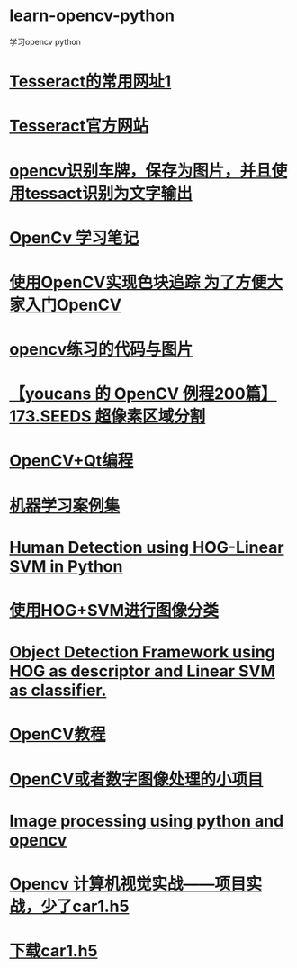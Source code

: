 # learn-opencv-python
学习opencv python
# <a href="https://digi.bib.uni-mannheim.de/tesseract/">Tesseract的常用网址1</a>
# <a href="https://github.com/tesseract-ocr/tesseract">Tesseract官方网站</a>
# <a href="https://github.com/AjayAndData/Licence-plate-detection-and-recognition---using-openCV-only">opencv识别车牌，保存为图片，并且使用tessact识别为文字输出</a>
# <a href="https://github.com/rendong3/OpenCV-Notes">OpenCv 学习笔记</a>
# <a href="https://github.com/1zlab/1ZLAB_Color_Block_Finder">使用OpenCV实现色块追踪 为了方便大家入门OpenCV</a>
# <a href="https://github.com/LeBron-Jian/ComputerVisionPractice">opencv练习的代码与图片</a>
# <a href="https://blog.csdn.net/youcans/article/details/124576698">【youcans 的 OpenCV 例程200篇】173.SEEDS 超像素区域分割</a>
# <a href="https://github.com/wuxh123/my_opencv_examples">OpenCV+Qt编程</a>
# <a href="https://github.com/bashendixie/ml_toolset">机器学习案例集</a>
# <a href="https://github.com/BUPTLdy/human-detector">Human Detection using HOG-Linear SVM in Python</a>
# <a href="https://github.com/CHNicelee/HOG_SVM">使用HOG+SVM进行图像分类</a>
# <a href="https://github.com/bikz05/object-detector">Object Detection Framework using HOG as descriptor and Linear SVM as classifier.</a>
# <a href="https://github.com/makelove/OpenCV-Python-Tutorial">OpenCV教程</a>
# <a href="https://github.com/zhongqiangwu960812/OpenCVLearning">OpenCV或者数字图像处理的小项目</a>
# <a href="https://github.com/shekkizh/ImageProcessingProjects">Image processing using python and opencv</a>
# <a href="https://github.com/tinyzqh/Opencv-Computer-Vision-Practice-Python-">Opencv 计算机视觉实战——项目实战，少了car1.h5</a>
# <a href="https://github.com/ishanExtreme/RealTimeParkingSystem/blob/master/car1.7z">下载car1.h5</a>
# <a href=""></a>
# <a href=""></a>
# <a href=""></a>
# <a href=""></a>
# <a href=""></a>
# <a href=""></a>
# <a href=""></a>

